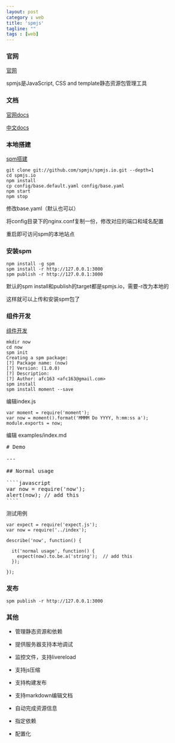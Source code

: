 ```yaml
---
layout: post
category : web
title: 'spmjs'
tagline: ""
tags : [web]
---
```


### 官网

[官网](http://spmjs.io)

spmjs是JavaScript, CSS and template静态资源包管理工具

### 文档

[官网docs](http://spmjs.io/documentation)

[中文docs](https://github.com/spmjs/docs)

<!--break-->

### 本地搭建

[spm搭建](https://github.com/spmjs/spm)

	git clone git://github.com/spmjs/spmjs.io.git --depth=1
	cd spmjs.io
	npm install
	cp config/base.default.yaml config/base.yaml
	npm start
	npm stop

修改base.yaml（默认也可以）

将config目录下的nginx.conf复制一份，修改对应的端口和域名配置

重启即可访问spm的本地站点

### 安装spm

	npm install -g spm
	spm install -r http://127.0.0.1:3000
	spm publish -r http://127.0.0.1:3000

默认的spm install和publish的target都是spmjs.io，需要-r改为本地的

这样就可以上传和安装spm包了

### 组件开发

[组件开发](https://github.com/spmjs/docs/blob/master/package/get-started.md)

	mkdir now
	cd now
	spm init
	Creating a spm package:
	[?] Package name: (now)
	[?] Version: (1.0.0)
	[?] Description:
	[?] Author: afc163 <afc163@gmail.com>
	spm install
	spm install moment --save

编辑index.js

	var moment = require('moment');
	var now = moment().format('MMMM Do YYYY, h:mm:ss a');
	module.exports = now;

编辑 examples/index.md

<pre>
# Demo

---

## Normal usage

````javascript
var now = require('now');
alert(now); // add this
````
</pre>

测试用例

	var expect = require('expect.js');
	var now = require('../index');

	describe('now', function() {

	  it('normal usage', function() {
	    expect(now).to.be.a('string');  // add this
	  });

	});

### 发布

	spm publish -r http://127.0.0.1:3000

### 其他

- 管理静态资源和依赖

- 提供服务器支持本地调试

- 监控文件，支持livereload

- 支持js压缩

- 支持构建发布

- 支持markdown编辑文档

- 自动完成资源信息

- 指定依赖

- 配置化

